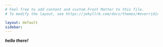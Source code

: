 ```yaml
---
# Feel free to add content and custom Front Matter to this file.
# To modify the layout, see https://jekyllrb.com/docs/themes/#overriding-theme-defaults

layout: default
sidebar: 
---
```

***hello there!***